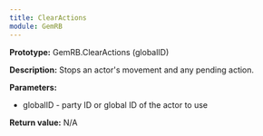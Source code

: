 ```yaml
---
title: ClearActions
module: GemRB
---
```


**Prototype:** GemRB.ClearActions (globalID)

**Description:** Stops an actor's movement and any pending action.

**Parameters:**
  * globalID - party ID or global ID of the actor to use

**Return value:** N/A
